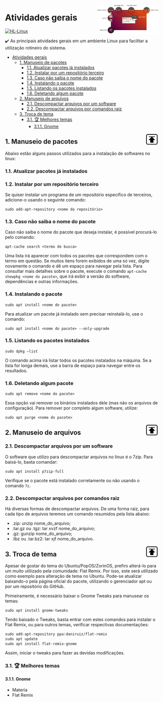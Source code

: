<!-- LOGO DIREITO -->
<a href="#atividades-gerais"><img width="200px" src="../../Images/activities.png" align="right" /></a>

# Atividades gerais

<p align="left">
  <a href="https://github.com/JonathanTSilva/HL-Linux">
    <img src="https://img.shields.io/static/v1?label=HomeLab&message=Linux&color=orange&logo=linux&logoColor=white&labelColor=grey&style=flat" alt="HL-Linux">
  </a>
</p>

✔️ As principais atividades gerais em um ambiente Linux para facilitar a utilização rotineiro do sistema.

<!-- SUMÁRIO -->
- [Atividades gerais](#atividades-gerais)
  - [1. Manuseio de pacotes](#1-manuseio-de-pacotes)
    - [1.1. Atualizar pacotes já instalados](#11-atualizar-pacotes-já-instalados)
    - [1.2. Instalar por um repositório terceiro](#12-instalar-por-um-repositório-terceiro)
    - [1.3. Caso não saiba o nome do pacote](#13-caso-não-saiba-o-nome-do-pacote)
    - [1.4. Instalando o pacote](#14-instalando-o-pacote)
    - [1.5. Listando os pacotes instalados](#15-listando-os-pacotes-instalados)
    - [1.6. Deletando algum pacote](#16-deletando-algum-pacote)
  - [2. Manuseio de arquivos](#2-manuseio-de-arquivos)
    - [2.1. Descompactar arquivos por um software](#21-descompactar-arquivos-por-um-software)
    - [2.2. Descompactar arquivos por comandos raiz](#22-descompactar-arquivos-por-comandos-raiz)
  - [3. Troca de tema](#3-troca-de-tema)
    - [3.1. 🏆 Melhores temas](#31--melhores-temas)
      - [3.1.1. Gnome](#311-gnome)

<!-- VOLTAR AO ÍNICIO -->
<a href="#"><img width="40px" src="https://github.com/JonathanTSilva/JonathanTSilva/blob/main/Images/back-to-top.png" align="right" /></a>

## 1. Manuseio de pacotes

Abaixo estão alguns passos utilizados para a instalação de softwares no linux:

### 1.1. Atualizar pacotes já instalados



### 1.2. Instalar por um repositório terceiro

Se quiser instalar um programa de um repositório específico de terceiros, adicione-o usando o seguinte comando:

```console
sudo add-apt-repository <nome do repositório>
```

### 1.3. Caso não saiba o nome do pacote

Caso não saiba o nome do pacote que deseja instalar, é possível procurá-lo pelo comando:

```console
apt-cache search <termo de busca>
```

Uma lista irá aparecer com todos os pacotes que correspondem com o termo em questão. Se muitos itens forem exibidos de uma só vez, digite novamente o comando e dê um espaço para navegar pela lista. Para consultar mais detalhes sobre o pacote, execute o comando `apt-cache showpkg <nome do pacote>`, que irá exibir a versão do software, dependências e outras informações.

### 1.4. Instalando o pacote

```console
sudo apt install <nome do pacote>
```

Para atualizar um pacote já instalado sem precisar reinstalá-lo, use o comando:

```console
sudo apt install <nome do pacote> --only-upgrade
```

### 1.5. Listando os pacotes instalados

```console
sudo dpkg –list
```

O comando acima irá listar todos os pacotes instalados na máquina. Se a lista for longa demais, use a barra de espaço para navegar entre os resultados.

### 1.6. Deletando algum pacote

```console
sudo apt remove <nome do pacote>
```

Essa opção vai remover os binários instalados dele (mas não os arquivos de configuração). Para remover por completo algum software, utilize:

```console
sudo apt purge <nome do pacote>
```

<!-- VOLTAR AO ÍNICIO -->
<a href="#"><img width="40px" src="https://github.com/JonathanTSilva/JonathanTSilva/blob/main/Images/back-to-top.png" align="right" /></a>

## 2. Manuseio de arquivos

### 2.1. Descompactar arquivos por um software

O software que utilizo para descompactar arquivos no linux é o 7zip. Para baixá-lo, basta comandar:

```console
sudo apt install p7zip-full
```

Verifique se o pacote está instalado corretamente ou não usando o comando `7z`.

### 2.2. Descompactar arquivos por comandos raiz

Há diversas formas de descompactar arquivos. De uma forma raiz, para cada tipo de arquivos teremos um comando resumidos pela lista abaixo:

- .zip: unzip nome_do_arquivo;
- .tar.gz ou .tgz: tar xvzf nome_do_arquivo;
- .gz: gunzip nome_do_arquivo;
- .tbz ou .tar.bz2: tar xjf nome_do_arquivo.

<!-- VOLTAR AO ÍNICIO -->
<a href="#"><img width="40px" src="https://github.com/JonathanTSilva/JonathanTSilva/blob/main/Images/back-to-top.png" align="right" /></a>

## 3. Troca de tema

Apesar de gostar do tema do Ubuntu/PopOS/ZorinOS, prefiro alterá-lo para um muito utilizado pela comunidade: Flat Remix. Por isso, este será utilizado como exemplo para alteração de tema no Ubuntu. Pode-se atualizar baixando-o pela página oficial do pacote, utilizando o gerenciador apt ou por um repositório do GitHub.

Primeiramente, é necessário baixar o Gnome Tweaks para manusear os temas:

```console
sudo apt install gnome-tweaks
```

Tendo baixado o Tweaks, basta entrar com estes comandos para instalar o Flat Remix, ou para outros temas, verificar respectivas documentações:

```console
sudo add-apt-repository ppa:daniruiz/flat-remix
sudo apt update
sudo apt install flat-remix-gnome
```

Assim, iniciar o tweaks para fazer as devidas modificações.

### 3.1. 🏆 Melhores temas

#### 3.1.1. Gnome

- Materia
- Flat Remix